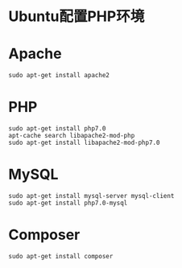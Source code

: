 ﻿# Ubuntu配置PHP环境
# Apache
```
sudo apt-get install apache2
```

# PHP

```
sudo apt-get install php7.0
apt-cache search libapache2-mod-php
sudo apt-get install libapache2-mod-php7.0
```

# MySQL

```
sudo apt-get install mysql-server mysql-client
sudo apt-get install php7.0-mysql
```

# Composer

```
sudo apt-get install composer
```